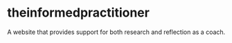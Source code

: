 # theinformedpractitioner
A website that provides support for both research and reflection as a coach.
